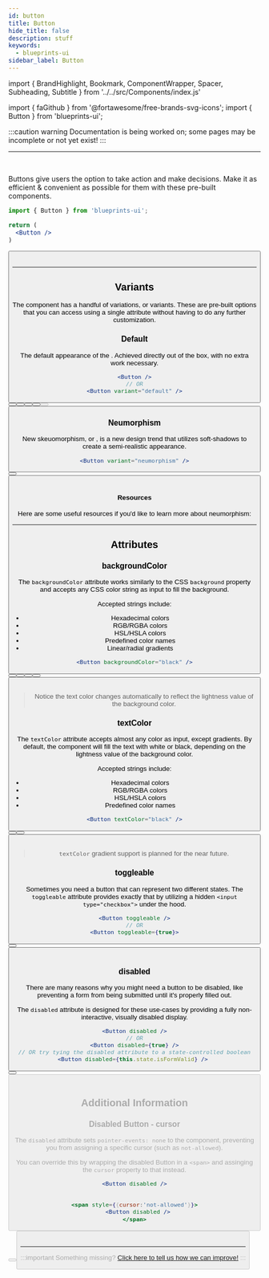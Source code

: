 ```yaml
---
id: button
title: Button
hide_title: false
description: stuff
keywords:
  - blueprints-ui
sidebar_label: Button
---
```


import { BrandHighlight, Bookmark, ComponentWrapper, Spacer, Subheading, Subtitle } from '../../src/Components/index.js'

import { faGithub } from '@fortawesome/free-brands-svg-icons';
import { Button } from 'blueprints-ui';

<Subtitle text="Buttons allow users to take action" />

:::caution  warning
Documentation is being worked on; some pages may be incomplete or not yet exist!
:::

---
<Bookmark icon={faGithub} 
          text="View source for this component on GitHub"
          link="https://github.com/JakeAdmire/blueprints-ui/tree/master/src/components/Button" />
<br />

Buttons give users the option to take action and make decisions. Make it as efficient & convenient as possible for them with these pre-built <BrandHighlight override="Button" /> components.
<br />

```jsx
import { Button } from 'blueprints-ui';

return (
  <Button />
)
```
<ComponentWrapper extension>
  <Button />
</ComponentWrapper>
<br />

---
## Variants
The <BrandHighlight override="Button" /> component has a handful of variations, or variants. These are pre-built options that you can access using a single attribute without having to do any further customization.

### Default
The default appearance of the <BrandHighlight override="Button" />. Achieved directly out of the box, with no extra work necessary.

```jsx
<Button />
// OR
<Button variant="default" />
```

<ComponentWrapper>
  <Button />
  <Spacer horizontal />
  <Button text="Toggleable" toggleable />
  <Spacer horizontal />
  <Button text="Primary" backgroundColor="#0097e0" />
  <Spacer horizontal />
  <Button text="Accent" backgroundColor="#0cb367" />
  <Spacer horizontal />
  <Button text="Disabled" disabled />
  <Spacer horizontal />
  <Button text="Warning" backgroundColor="red" />
</ComponentWrapper>

### Neumorphism
New skeuomorphism, or <BrandHighlight override="neumorphism" />, is a new design trend that utilizes soft-shadows to create a semi-realistic appearance.

```jsx
<Button variant="neumorphism" />
```

<ComponentWrapper background="#0097e0">
  <Button text="neumorphic" backgroundColor="#0097e0" variant="neumorphism" />
  <Spacer horizontal />
  <Button text="Toggleable" backgroundColor="#0097e0" variant="neumorphism" toggleable />
</ComponentWrapper>

<br />

#### Resources
Here are some useful resources if you'd like to learn more about neumorphism:
<Bookmark text="neumorphism.io | Neumorphism/Soft UI CSS shadow generator"
          link="http://neumorphism.io" />
<Spacer spacing={.5} />
<Bookmark text="uxdesign.cc | Neumorphism in user interfaces"
          link="https://uxdesign.cc/neumorphism-in-user-interfaces-b47cef3bf3a6" />

---
## Attributes
<Subheading text='Options that change the look of your component' />

### backgroundColor
<Subheading text='Type: string | Default: "#0099E3"' />
<Spacer spacing={.5} />

The `backgroundColor` attribute works similarly to the CSS `background` property and accepts any CSS color string as input to fill the <BrandHighlight override="Button" /> background.

Accepted strings include:
- Hexadecimal colors
- RGB/RGBA colors
- HSL/HSLA colors
- Predefined color names
- Linear/radial gradients

```jsx
<Button backgroundColor="black" />
```
<ComponentWrapper>
  <Button text="default" />
  <Spacer horizontal />
  <Button text="Dark" backgroundColor="black" />
  <Spacer horizontal />
  <Button text="Light" backgroundColor="white" />
  <Spacer horizontal />
  <Button text="Warning" backgroundColor="red" />
  <Spacer horizontal />
  <Button text="gradient" backgroundColor="linear-gradient(45deg, #00a1ff, #00ff726b)" />
</ComponentWrapper>
<br />

> Notice the text color changes automatically to reflect the lightness value of the background color.

### textColor
<Subheading text='Type: string | Default: "#FFFFFF"/"#000000"' />
<Spacer spacing={.5} />

The `textColor` attribute accepts almost any color as input, except gradients. By default, the <BrandHighlight override="Button" /> component will fill the text with white or black, depending on the lightness value of the background color.

Accepted strings include:
- Hexadecimal colors
- RGB/RGBA colors
- HSL/HSLA colors
- Predefined color names

```jsx
<Button textColor="black" />
```
<ComponentWrapper>
  <Button text="Dark" textColor="black" />
  <Spacer horizontal />
  <Button text="Light" textColor="white" />
  <Spacer horizontal />
  <Button text="Warning" textColor="red" />
</ComponentWrapper>
<br />

> `textColor` gradient support is planned for the near future.

### toggleable
<Subheading text='Type: boolean | Default: false' />
<Spacer spacing={.5} />

Sometimes you need a button that can represent two different states. The `toggleable` attribute provides exactly that by utilizing a hidden `<input type="checkbox">` under the hood.

```jsx
<Button toggleable />
// OR
<Button toggleable={true}>
```
<ComponentWrapper>
  <Button text="non-toggleable" backgroundColor="#0097e0" />
  <Spacer horizontal />
  <Button text="toggleable" backgroundColor="#0097e0"toggleable />
</ComponentWrapper>
<br />

### disabled
<Subheading text='Type: boolean | Default: false' />
<Spacer spacing={.5} />

There are many reasons why you might need a button to be disabled, like preventing a form from being submitted until it's properly filled out. 

The `disabled` attribute is designed for these use-cases by providing a fully non-interactive, visually disabled display.

```jsx
<Button disabled />
// OR
<Button disabled={true} />
// OR try tying the disabled attribute to a state-controlled boolean
<Button disabled={this.state.isFormValid} /> 
```
<ComponentWrapper>
  <Button text="enabled" backgroundColor="#0097e0" />
  <Spacer horizontal />
  <Button text="disabled" backgroundColor="#0097e0" disabled />
</ComponentWrapper>
<br />

## Additional Information
<Subheading text='Important info about some Button specifics' />

### Disabled Button - cursor
The `disabled` attribute sets `pointer-events: none` to the <BrandHighlight override="Button" /> component, preventing you from assigning a specific cursor (such as `not-allowed`). 

You can override this by wrapping the disabled Button in a `<span>` and assinging the `cursor` property to that instead.

```jsx
<Button disabled />


<span style={{cursor:'not-allowed'}}>
  <Button disabled />
</span>
```
<ComponentWrapper>
  <Button disabled />
  <Spacer horizontal />
  <span style={{cursor:'not-allowed'}}>
    <Button text="wrapped" disabled />
  </span>
</ComponentWrapper>
<br />

<Spacer spacing={5} />

---
:::important Something missing?
<a target="_blank" href="https://github.com/JakeAdmire/blueprints-ui/issues/new/choose">Click here to tell us how we can improve!</a>
:::
